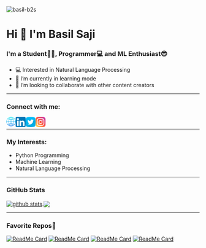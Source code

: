
<p align="left"> <img src="https://komarev.com/ghpvc/?username=basil-b2s&label=Views&color=blue&style=plastic" alt="basil-b2s" /> </p>

Hi 👋 I'm Basil Saji
===========================

### I'm a Student👨‍🎓, Programmer💻 and ML Enthusiast😎

- 💻 Interested in Natural Language Processing
- 📖 I’m currently in learning mode 
- 👯 I’m looking to collaborate with other content creators

---

### Connect with me:

<a href="https://www.basilsaji.ml/">
  <img align="left" alt="Website" width="24px" src="Social-icons/global.png" />
</a>
<a href="https://www.linkedin.com/in/basilsaji-b2s/">
  <img align="left" alt="LinkedIn" width="26px" src="Social-icons/linkedin.png" />
</a>
<a href="https://twitter.com/BasilB2S">
  <img align="left" alt="Twitter" width="26px" src="Social-icons/twitter.png" />
</a>
<a href="https://www.instagram.com/i_am__b2s/">
  <img align="left" alt="Instagram" width="26px" src="Social-icons/instagram.png" />
</a>

<br/>

---

### My Interests:
- Python Programming
- Machine Learning
- Natural Language Processing


---

### GitHub Stats
<a href="#">
<img align="center" src="https://github-readme-stats.vercel.app/api?username=basil-b2s&show_icons=true&theme=dark&line_height=27" alt="github stats"/>
</a>

<a href="#">
<img align="center" src="https://github-readme-stats.vercel.app/api/top-langs/?username=basil-b2s&theme=dark&hide_langs_below=1" />
</a>

---

### Favorite Repos🤗

[![ReadMe Card](https://github-readme-stats.vercel.app/api/pin/?username=basil-b2s&repo=Language-Detector&theme=dark)](https://github.com/basil-b2s/Language-Detector)
[![ReadMe Card](https://github-readme-stats.vercel.app/api/pin/?username=basil-b2s&repo=InstaBot&theme=dark)](https://github.com/basil-b2s/InstaBot)
[![ReadMe Card](https://github-readme-stats.vercel.app/api/pin/?username=basil-b2s&repo=Google_meet_bot&theme=dark)](https://github.com/basil-b2s/Google_meet_bot)
[![ReadMe Card](https://github-readme-stats.vercel.app/api/pin/?username=basil-b2s&repo=Portfolio&theme=dark)](https://github.com/basil-b2s/Portfolio)


